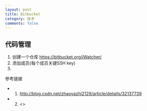 ```yaml
---
layout: post
title: Bitbucket
category: 技术
comments: false
---
```


## 代码管理
1. 创建一个仓库 https://bitbucket.org/iWatcher/
2. 添加成员(每个成员关键SSH key)
3. 

参考链接

* 1. <http://blog.csdn.net/zhaoyazhi2129/article/details/32137739>
* 2. <>
  